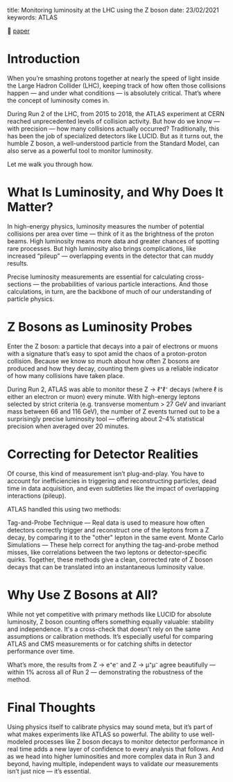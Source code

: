 title: Monitoring luminosity at the LHC using the Z boson
date: 23/02/2021
keywords: ATLAS

:blue_book: [paper](https://cds.cern.ch/record/2752951/files/ATL-DAPR-PUB-2021-001.pdf)

# Introduction
When you’re smashing protons together at nearly the speed of light inside the Large Hadron Collider (LHC), keeping track of how often those collisions happen — and under what conditions — is absolutely critical. That’s where the concept of luminosity comes in.

During Run 2 of the LHC, from 2015 to 2018, the ATLAS experiment at CERN reached unprecedented levels of collision activity. But how do we know — with precision — how many collisions actually occurred? Traditionally, this has been the job of specialized detectors like LUCID. But as it turns out, the humble Z boson, a well-understood particle from the Standard Model, can also serve as a powerful tool to monitor luminosity.

Let me walk you through how.

# What Is Luminosity, and Why Does It Matter?
In high-energy physics, luminosity measures the number of potential collisions per area over time — think of it as the brightness of the proton beams. High luminosity means more data and greater chances of spotting rare processes. But high luminosity also brings complications, like increased “pileup” — overlapping events in the detector that can muddy results.

Precise luminosity measurements are essential for calculating cross-sections — the probabilities of various particle interactions. And those calculations, in turn, are the backbone of much of our understanding of particle physics.

# Z Bosons as Luminosity Probes
Enter the Z boson: a particle that decays into a pair of electrons or muons with a signature that’s easy to spot amid the chaos of a proton-proton collision. Because we know so much about how often Z bosons are produced and how they decay, counting them gives us a reliable indicator of how many collisions have taken place.

During Run 2, ATLAS was able to monitor these Z → ℓ⁺ℓ⁻ decays (where ℓ is either an electron or muon) every minute. With high-energy leptons selected by strict criteria (e.g. transverse momentum > 27 GeV and invariant mass between 66 and 116 GeV), the number of Z events turned out to be a surprisingly precise luminosity tool — offering about 2–4% statistical precision when averaged over 20 minutes.

# Correcting for Detector Realities
Of course, this kind of measurement isn’t plug-and-play. You have to account for inefficiencies in triggering and reconstructing particles, dead time in data acquisition, and even subtleties like the impact of overlapping interactions (pileup).

ATLAS handled this using two methods:

Tag-and-Probe Technique — Real data is used to measure how often detectors correctly trigger and reconstruct one of the leptons from a Z decay, by comparing it to the "other" lepton in the same event.
Monte Carlo Simulations — These help correct for anything the tag-and-probe method misses, like correlations between the two leptons or detector-specific quirks.
Together, these methods give a clean, corrected rate of Z boson decays that can be translated into an instantaneous luminosity value.

# Why Use Z Bosons at All?
While not yet competitive with primary methods like LUCID for absolute luminosity, Z boson counting offers something equally valuable: stability and independence. It's a cross-check that doesn’t rely on the same assumptions or calibration methods. It’s especially useful for comparing ATLAS and CMS measurements or for catching shifts in detector performance over time.

What’s more, the results from Z → e⁺e⁻ and Z → μ⁺μ⁻ agree beautifully — within 1% across all of Run 2 — demonstrating the robustness of the method.

# Final Thoughts
Using physics itself to calibrate physics may sound meta, but it’s part of what makes experiments like ATLAS so powerful. The ability to use well-modeled processes like Z boson decays to monitor detector performance in real time adds a new layer of confidence to every analysis that follows.
And as we head into higher luminosities and more complex data in Run 3 and beyond, having multiple, independent ways to validate our measurements isn’t just nice — it’s essential.